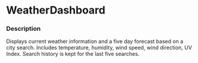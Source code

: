 # WeatherDashboard

### Description
Displays current weather information and a five day forecast based on a city search. Includes temperature, humidity, wind speed, wind direction, UV Index. Search history is kept for the last five searches.
